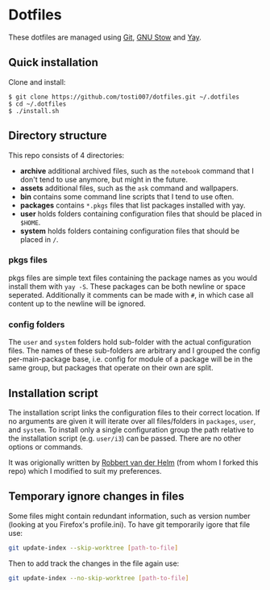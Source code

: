 # Dotfiles

These dotfiles are managed using
[Git](https://git-scm.com/),
[GNU Stow](https://www.gnu.org/software/stow/stow.html) and 
[Yay](https://github.com/Jguer/yay).

## Quick installation

Clone and install:

```shell
$ git clone https://github.com/tosti007/dotfiles.git ~/.dotfiles
$ cd ~/.dotfiles
$ ./install.sh
```

## Directory structure
This repo consists of 4 directories:

 - **archive** additional archived files, such as the `notebook` command that I don't tend to use anymore, but might in the future.
 - **assets** additional files, such as the `ask` command and wallpapers.
 - **bin** contains some command line scripts that I tend to use often.
 - **packages** contains `*.pkgs` files that list packages installed with yay.
 - **user** holds folders containing configuration files that should be placed in `$HOME`.
 - **system** holds folders containing configuration files that should be placed in `/`.

### pkgs files
pkgs files are simple text files containing the package names as you would install them with `yay -S`. These packages can be both newline or space seperated. Additionally it comments can be made with `#`, in which case all content up to the newline will be ignored.

### config folders
The `user` and `system` folders hold sub-folder with the actual configuration files. The names of these sub-folders are arbitrary and I grouped the config per-main-package base, i.e. config for module of a package will be in the same group, but packages that operate on their own are split.

## Installation script
The installation script links the configuration files to their correct location. If no arguments are given it will iterate over all files/folders in `packages`, `user`, and `system`. To install only a single configuration group the path relative to the installation script (e.g. `user/i3`) can be passed. There are no other options or commands.

It was origionally written by [Robbert van der Helm](https://github.com/robbert-vdh) (from whom I forked this repo) which I modified to suit my preferences.

## Temporary ignore changes in files
Some files might contain redundant information, such as version number (looking at you Firefox's profile.ini). To have git temporarily igore that file use:
```bash
git update-index --skip-worktree [path-to-file]
```

Then to add track the changes in the file again use:
```bash
git update-index --no-skip-worktree [path-to-file]
```

